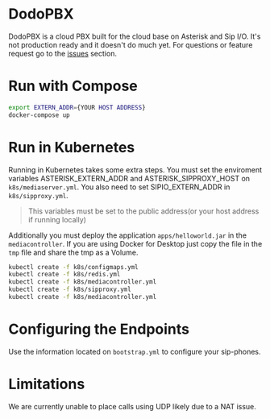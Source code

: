 # DodoPBX

DodoPBX is a cloud PBX built for the cloud base on Asterisk and Sip I/O. It's not
production ready and it doesn't do much yet. For questions or feature request
go to the [issues](https://github.com/psanders/dodopbx/issues) section.

# Run with Compose

```bash
export EXTERN_ADDR={YOUR HOST ADDRESS}
docker-compose up
```

# Run in Kubernetes

Running in Kubernetes takes some extra steps. You must set the enviroment
variables ASTERISK_EXTERN_ADDR and ASTERISK_SIPPROXY_HOST on `k8s/mediaserver.yml`.
You also need to set SIPIO_EXTERN_ADDR in `k8s/sipproxy.yml`.

> This variables must be set to the public address(or your host address if running locally)

Additionally you must deploy the application `apps/helloworld.jar` in the `mediacontroller`.
If you are using Docker for Desktop just copy the file in the `tmp` file and share
the tmp as a Volume.

```bash
kubectl create -f k8s/configmaps.yml
kubectl create -f k8s/redis.yml
kubectl create -f k8s/mediacontroller.yml
kubectl create -f k8s/sipproxy.yml
kubectl create -f k8s/mediacontroller.yml
```

# Configuring the Endpoints

Use the information located on `bootstrap.yml` to configure your sip-phones.

# Limitations

We are currently unable to place calls using UDP likely due to a NAT issue.
